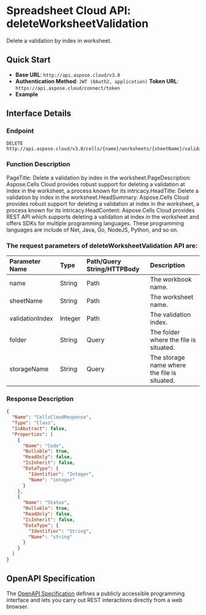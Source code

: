 # **Spreadsheet Cloud API: deleteWorksheetValidation**

Delete a validation by index in worksheet. 

## **Quick Start**

- **Base URL**: `http://api.aspose.cloud/v3.0`
- **Authentication Method**: `JWT (OAuth2, application)`  **Token URL**: `https://api.aspose.cloud/connect/token`
- **Example** 
<script src="https://gist.github.com/aspose-cells-cloud-gists/8a5b324fdf3e574dbd747c1a1e24b05d.js?file=Example30_DeleteWorksheetValidation.cs"></script>

## **Interface Details**

### **Endpoint** 

```
DELETE http://api.aspose.cloud/v3.0/cells/{name}/worksheets/{sheetName}/validations/{validationIndex}
```

### **Function Description**
PageTitle: Delete a validation by index in the worksheet.PageDescription: Aspose.Cells Cloud provides robust support for deleting a validation at index in the worksheet, a process known for its intricacy.HeadTitle: Delete a validation by index in the worksheet.HeadSummary: Aspose.Cells Cloud provides robust support for deleting a validation at index in the worksheet, a process known for its intricacy.HeadContent: Aspose.Cells Cloud provides REST API which supports deleting a validation at index in the worksheet and offers SDKs for multiple programming languages. These programming languages are include of Net, Java, Go, NodeJS, Python, and so on.

### The request parameters of **deleteWorksheetValidation** API are: 

| Parameter Name | Type | Path/Query String/HTTPBody | Description | 
| :- | :- | :- |:- | 
|name|String|Path|The workbook name.|
|sheetName|String|Path|The worksheet name.|
|validationIndex|Integer|Path|The validation index.|
|folder|String|Query|The folder where the file is situated.|
|storageName|String|Query|The storage name where the file is situated.|


### **Response Description**
```json
{
  "Name": "CellsCloudResponse",
  "Type": "Class",
  "IsAbstract": false,
  "Properties": [
    {
      "Name": "Code",
      "Nullable": true,
      "ReadOnly": false,
      "IsInherit": false,
      "DataType": {
        "Identifier": "Integer",
        "Name": "integer"
      }
    },
    {
      "Name": "Status",
      "Nullable": true,
      "ReadOnly": false,
      "IsInherit": false,
      "DataType": {
        "Identifier": "String",
        "Name": "string"
      }
    }
  ]
}
```

## OpenAPI Specification

The [OpenAPI Specification](https://reference.aspose.cloud/cells/#/WorksheetValidationsController/DeleteWorksheetValidation) defines a publicly accessible programming interface and lets you carry out REST interactions directly from a web browser.

